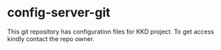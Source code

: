 # config-server-git
This git repository has configuration files for KKD project. To get access kindly contact the repo owner.
